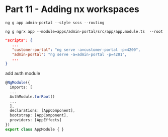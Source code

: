 # Part 11 - Adding nx workspaces

```
ng g app admin-portal --style scss --routing
```

```
ng g ngrx app --module=apps/admin-portal/src/app/app.module.ts  --root
```

```json
"scripts": {
   ...
   "customer-portal": "ng serve -a=customer-portal -p=4200",
   "admin-portal": "ng serve -a=admin-portal -p=4201",
   ...
}
```

add auth module

```ts
@NgModule({
  imports: [
  ...
  AuthModule.forRoot()
  ...
  ],
  declarations: [AppComponent],
  bootstrap: [AppComponent],
  providers: [AppEffects]
})
export class AppModule { }
```



